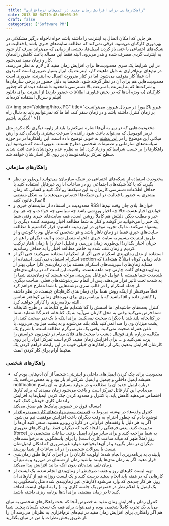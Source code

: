 ```yaml
---
 title: "راهکارهایی برای افزایش زمان مفید در تیم‌های نرم‌افزاری" 
 date: 2013-08-04T19:48:06+03:30
 draft: false 
 categories: ["Software PM"]
---
```




هر جایی که امکان اتصال به اینترنت را داشته باشد خواه ناخواه درگیر مشکلاتی در بهره‌وری کارکنان می‌شود. فرقی نمی‌کند که مطالعه سایت‌های خبری باشد یا فعالیت در شبکه‌های اجتماعی یا حتی باز کردن ایمیل‌ها، بخشی از زمانی که می‌تواند صرف کار شود به اینترنت گردی مصرف شده و هدر می‌رود. البته فقط این مساله باعث کاهش راندمان کار و زمان مفید نمی‌شود.  
در این شرایط یک سری محدودیت‌ها برای افزایش زمان مفید کار لازم به نظر می‌رسد. در تیم‌های نرم‌افزاری به دلیل ماهیت کار، اینترنت یک ابزار بسیار ضروری است که بدون آن عملاً کار متوقف می‌شود. اما در کنار ضرورت اتصال به اینترنت، ضروری است محدودیت‌هایی هم برای آن در نظر گرفته شود. شخصاً به دلیل حضور در برخی سازمان‌ها و شرکت‌ها که به اینترنت با سرعت بالا دسترسی نامحدود داشته‌اند دیده‌ام که چطور کارکنان (به ویژه آن‌ها که در بخش فناوری اطلاعات حضور دارند) از اینترنت برای دانلود فیلم و سریال استفاده کرده‌اند!


{{< img src="/oldimg/hiro.JPG" title="هیرو ناکامورا در سریال هیروز، می‌توانست بر زمان کنترل داشته باشد و در زمان سفر کند،   اما ما که نمی‌توانیم باید به دنبال راه دیگری باشیم!" >}}





محدودیت‌هایی که در زیر به آن‌ها اشاره می‌کنم را باید از زاویه دیگری نگاه کرد، مثل ترمز اتوموبیل که می‌تواند باعث شود راننده با سرعت بیشتری رانندگی کند و آرش میلانی این موضوع را در [این نوشته](http://arashmilani.com/persian/post?id=37) به خوبی توضیح داده است. این راهکارها در دو حوزه سیاست‌های سازمانی و تصمیمات شخصی مطرح هستند. بدیهی است که می‌شود این راهکارها را بر حسب شرایط کم و زیاد کرد، اما به نظرم عدم وجودشان باعث افت شدید سطح تمرکز برنامه‌نویسان بر روی کار اصلی‌شان خواهد شد.



### راهکارهای سازمانی


- محدودیت استفاده از شبکه‌های اجتماعی در شبکه سازمان: می‌توانید این‌طور در نظر بگیرید که یا کلاً شبکه‌های اجتماعی رو در ساعات اداری غیرقابل استفاده کنید یا حداقل اطلاعات دسترسی کاربران به این شبکه‌ها رو لاگ کنید و کسانی که زمان بیشتری به حضور یا فعالیت در این شبکه‌ها اختصاص می‌دهند را به شکل مقتضی اعمال قانون کنید!
- محدودیت در استفاده از سایت‌های خبری و RSS خوان‌ها: بلای جان وقت تیم‌ها! خواندن اخبار هست حالا چه اخبار ورزشی باشد چه سیاسی چه حوادث و چه هر نوع خبر و مطلب دیگر. دلیلش هم کاملاً روشن است، همه سایت‌های خبری وقتی شما یک خبر را می‌خوانید در گوشه و کنار به شما مطالعه اخبار وسوسه کننده دیگری را پیشنهاد می‌کنند. ما یک تجربه موفق در این زمینه داشتیم: قرار گذاشتیم تا مطالعه سایت‌های خبری فقط در زمان ناهار باشد و هر شخصی که مایل بود با گوشی‌ و از طریق اینترنت بیسیم به سایت خبری دلخواه متصل شده و البته دیگران را هم در جریان اخبار بگذارد! این‌طوری زمان بررسی و تحلیل اخبار را با زمان ناهار ترکیب کردیم و زمان تلف شده به خاطر مطالعه اخبار را به حداقل رساندیم.
- استفاده از مدل زمان‌بندی اسکرام حتی اگر از اسکرام استفاده نمی‌کنید: حتی اگر از اسکرام استفاده نمی‌کنید، استفاده از section های زمانی کوتاه (مثلاً 2 هفته‌ای) که مشابه زمان‌های اسپرینت‌های اسکرام هستند برای زمان‌بندی کارا خیلی بهتر از زمان‌بندی‌های گانت چارتی چند ماهه هست. واقعیت این است که در زمان‌بندی‌های بلندمدت شما همیشه با عوامل غیرقابل پیش‌بینی مواجه هستید که زمان‌بندی شما را به شدت تحت تاثیر قرار می‌دهند. پس از اتمام سری‌نوشته‌های فعلی، مباحث دیگری از جمله اسکرام را در قالب سری نوشته‌هایی با شما مطرح خواهم کرد.  
فعلاً صرفنظر از اینکه روش شما برای زمان‌بندی کارهایتان چیست، در نظر داشته باشید که با برنامه‌ریزی برای دوره‌های زمانی کوتاهتر شانس fail را کاهش داده و البته برنامه‌ریزی را کاراتر خواهید کرد.
- کنترل بحث‌های حاشیه‌ای: ما اسمش را گذاشته‌ایم طرح کتابخانه. در طرح کتابخانه شما فرض می‌کنید وقتی به محل کارتان می‌آیید به یک کتابخانه قدم گذاشته‌اید. شما در کتابخانه بلند بلند با دیگران صحبت نمی‌کنید. برای اینکه با یک نفر صحبت کنید، از پشت میزتان وی را صدا نمی‌کنید بلکه بلند می‌شوید و به پشت میز وی می‌روید. با تلفن همراه صحبت نمی‌کنید. وقتی یک نفر سرگرم مطالعه است، با شروع یک مکالمه درباره بازی فوتبال دیشب یا صحبت‌های فلان مقام در تلویزیون حواسش را پرت نمی‌کنید و ... برای افزایش زمان مفید، لازم است تمرکز افراد را بر روی کارشان افزایش بدهیم. یکی از راهکارهای خیلی خوب در این رابطه فراهم کردن یک محیط آرام برای کار کردن است.



### راهکارهای شخصی


- محدودیت برای چک کردن ایمیل‌های داخلی و اینترنتی: شخصاً از آن آدم‌هایی بودم که همیشه ایمیل داخلی و جیمیل و ایمیل شرکتی‌ام باز بود و به محض دریافت یک notification درباره ایمیل جدید آن را مطالعه و در موارد بسیاری به آن پاسخ می‌دادم. این کار قاتل تمرکز است و باعث می‌شود زمان مفیدی که برای کارها اختصاص می‌دهید کاهش یابد. با کنترل و محدود کردن چک کردن ایمیل‌ها به افزایش راندمان کاری خودتان کمک کنید.  
مساله فوق در خصوص پیامک‌ها هم صدق می‌کند!
- کنترل وقفه‌ها: در نوشته مربوط به [قسمت سوم مهارت‌های کار تیمی نرم‌افزار](/post/9-مهارت-های-کار-تیمی-نرم-افزار-قسمت-سوم--احترام-به-وقت-دیگران/) توضیح دادم که چطور احترام به وقت دیگران باعث افزایش موفقیت تیم می‌شود. اگر به هر دلیل با وقفه‌های فراوانی در کارتان روبرو هستید، سعی کنید آن‌ها را مدیریت کنید. یعنی فرهنگی را ایجاد کنید که دیگران فقط برای کارهای ضروری (force) به شما مراجعه کنند و برای سایر موارد ایمیل بزنند. ساعات مشخصی در روز (مثلاً ظهر که میانه ساعت کاری است) را برای پاسخگویی به درخواست‌های دیگران در نظر بگیرید و از آن‌ها بخواهید موارد غیرضروری که امکان ایمیل‌شان نیست یا سوالات شخصی را در آن ساعات از شما بپرسند.
- پایبندی به برنامه‌ریزی انجام شده: اولویت کارتان را در اجرای کارها طبق زمان‌بندی قرار دهید. اگر به زمان‌بندی‌ها پایبند نباشید زمان از دستتان در می‌رود و به تبع آن زمان تلف شده‌تان بدون آنکه بدانید افزایش پیدا می‌کند.
- تهیه لیست کارهای روز و هفته: صرفنظر از زمان‌بندی انجام شده، یک لیست از کارهایی که در هفته باید انجام بدهید درست کنید و یک لیست روزانه هم از کارهای آن روز. هر کار جدیدی که وارد می‌شود (کارهای غیر زمان‌بندی شده مثل پاسخگویی به یک ایمیل یا اعلام نظر در خصوص یک جلسه کاری و ...) را به انتهای لیست اضافه کنید تا در زمان مقتضی برای آن‌ها برنامه ریزی داشته باشید.



کنترل زمان و افزایش زمان مفید به خصوص آنجا که بحث راهکارهای شخصی به میان می‌آید یک تجربه کاملاً‌ شخصی بوده و نمی‌توان برای همه یک نسخه یکسان پیچید. شما هم اگر راهکاری برای افزایش زمان مفید در تیم‌های نرم‌افزاری به نظرتان می‌رسد آن را از طریق بخش نظرات با من در میان بگذارید.

